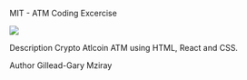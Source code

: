 MIT - ATM Coding Excercise

![](ATMBank/CryptoATM.png)

Description
Crypto Atlcoin ATM using HTML, React and CSS.

Author
Gillead-Gary Mziray